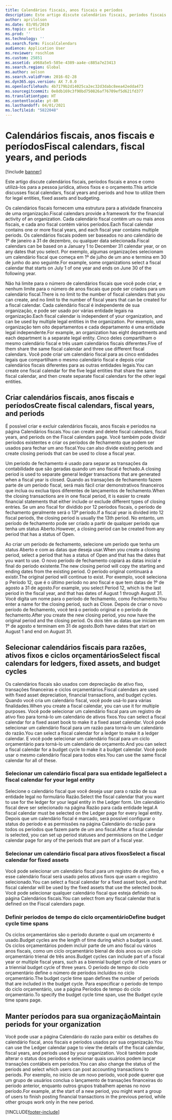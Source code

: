 ```yaml
---
title: Calendários fiscais, anos fiscais e períodos
description: Este artigo discute calendários fiscais, períodos fiscais e anos e como utilizá-los para a pessoa jurídica, ativos fixos e o orçamento.
author: aprilolson
ms.date: 03/05/2019
ms.topic: article
ms.prod: ''
ms.technology: ''
ms.search.form: FiscalCalendars
audience: Application User
ms.reviewer: roschlom
ms.custom: 25851
ms.assetid: a968a5e5-585e-4389-aa4e-c885a7e23413
ms.search.region: Global
ms.author: aolson
ms.search.validFrom: 2016-02-28
ms.dyn365.ops.version: AX 7.0.0
ms.openlocfilehash: 4b7179b2d14025ca2ec32d3dabc8eea42edda473
ms.sourcegitcommit: 0e8db169c3f90bd750826af76709ef5d621fd377
ms.translationtype: HT
ms.contentlocale: pt-BR
ms.lasthandoff: 04/01/2021
ms.locfileid: "5822048"
---
```

# <a name="fiscal-calendars-fiscal-years-and-periods"></a><span data-ttu-id="104bf-103">Calendários fiscais, anos fiscais e períodos</span><span class="sxs-lookup"><span data-stu-id="104bf-103">Fiscal calendars, fiscal years, and periods</span></span>

[!include [banner](../includes/banner.md)]

<span data-ttu-id="104bf-104">Este artigo discute calendários fiscais, períodos fiscais e anos e como utilizá-los para a pessoa jurídica, ativos fixos e o orçamento.</span><span class="sxs-lookup"><span data-stu-id="104bf-104">This article discusses fiscal calendars, fiscal years and periods and how to utilize them for legal entities, fixed assets and budgeting.</span></span>

<span data-ttu-id="104bf-105">Os calendários fiscais fornecem uma estrutura para a atividade financeira de uma organização.</span><span class="sxs-lookup"><span data-stu-id="104bf-105">Fiscal calendars provide a framework for the financial activity of an organization.</span></span> <span data-ttu-id="104bf-106">Cada calendário fiscal contém um ou mais anos fiscais, e cada ano fiscal contém vários períodos.</span><span class="sxs-lookup"><span data-stu-id="104bf-106">Each fiscal calendar contains one or more fiscal years, and each fiscal year contains multiple periods.</span></span> <span data-ttu-id="104bf-107">Os calendários fiscais podem ser baseados no ano calendário de 1º de janeiro a 31 de dezembro, ou qualquer data selecionada.</span><span class="sxs-lookup"><span data-stu-id="104bf-107">Fiscal calendars can be based on a January 1 to December 31 calendar year, or on any dates that you select.</span></span> <span data-ttu-id="104bf-108">Por exemplo, algumas organizações selecionam um calendário fiscal que começa em 1º de julho de um ano e termina em 30 de junho do ano seguinte.</span><span class="sxs-lookup"><span data-stu-id="104bf-108">For example, some organizations select a fiscal calendar that starts on July 1 of one year and ends on June 30 of the following year.</span></span> 

<span data-ttu-id="104bf-109">Não há limite para o número de calendários fiscais que você pode criar, e nenhum limite para o número de anos fiscais que pode ser criados para um calendário fiscal.</span><span class="sxs-lookup"><span data-stu-id="104bf-109">There is no limit to the number of fiscal calendars that you can create, and no limit to the number of fiscal years that can be created for a fiscal calendar.</span></span> <span data-ttu-id="104bf-110">Cada calendário fiscal é independente de sua organização, e pode ser usado por várias entidade legais na organização.</span><span class="sxs-lookup"><span data-stu-id="104bf-110">Each fiscal calendar is independent of your organization, and can be used by multiple legal entities in the organization.</span></span> <span data-ttu-id="104bf-111">Por exemplo, uma organização tem oito departamentos e cada departamento é uma entidade legal independente.</span><span class="sxs-lookup"><span data-stu-id="104bf-111">For example, an organization has eight departments and each department is a separate legal entity.</span></span> <span data-ttu-id="104bf-112">Cinco deles compartilham o mesmo calendário fiscal e três usam calendários fiscais diferentes.</span><span class="sxs-lookup"><span data-stu-id="104bf-112">Five of them share the same fiscal calendar and three use different fiscal calendars.</span></span> <span data-ttu-id="104bf-113">Você pode criar um calendário fiscal para as cinco entidades legais que compartilham o mesmo calendário fiscal e depois criar calendários fiscais diferentes para as outras entidades legais.</span><span class="sxs-lookup"><span data-stu-id="104bf-113">You can create one fiscal calendar for the five legal entities that share the same fiscal calendar, and then create separate fiscal calendars for the other legal entities.</span></span>

## <a name="create-fiscal-calendars-fiscal-years-and-periods"></a><span data-ttu-id="104bf-114">Criar calendários fiscais, anos fiscais e períodos</span><span class="sxs-lookup"><span data-stu-id="104bf-114">Create fiscal calendars, fiscal years, and periods</span></span>
<span data-ttu-id="104bf-115">É possível criar e excluir calendários fiscais, anos fiscais e períodos na página Calendários fiscais.</span><span class="sxs-lookup"><span data-stu-id="104bf-115">You can create and delete fiscal calendars, fiscal years, and periods on the Fiscal calendars page.</span></span> <span data-ttu-id="104bf-116">Você também pode dividir períodos existentes e criar os períodos de fechamento que podem ser usados para fechar um ano fiscal.</span><span class="sxs-lookup"><span data-stu-id="104bf-116">You can also divide existing periods and create closing periods that can be used to close a fiscal year.</span></span> 

<span data-ttu-id="104bf-117">Um período de fechamento é usado para separar as transações da contabilidade que são geradas quando um ano fiscal é fechado.</span><span class="sxs-lookup"><span data-stu-id="104bf-117">A closing period is used to separate general ledger transactions that are generated when a fiscal year is closed.</span></span> <span data-ttu-id="104bf-118">Quando as transações de fechamento fazem parte de um período fiscal, será mais fácil criar demonstrativos financeiros que inclua ou exclua tipos diferentes de lançamentos de fechamento.</span><span class="sxs-lookup"><span data-stu-id="104bf-118">When the closing transactions are in one fiscal period, it is easier to create financial statements that either include or exclude different types of closing entries.</span></span> <span data-ttu-id="104bf-119">Se um ano fiscal for dividido por 12 períodos fiscais, o período de fechamento geralmente será o 13º período.</span><span class="sxs-lookup"><span data-stu-id="104bf-119">If a fiscal year is divided into 12 fiscal periods, the closing period is usually the 13th period.</span></span> <span data-ttu-id="104bf-120">No entanto, um período de fechamento pode ser criado a partir de qualquer período que tenha um status Aberto.</span><span class="sxs-lookup"><span data-stu-id="104bf-120">However, a closing period can be created from any period that has a status of Open.</span></span> 

<span data-ttu-id="104bf-121">Ao criar um período de fechamento, selecione um período que tenha um status Aberto e com as datas que deseja usar.</span><span class="sxs-lookup"><span data-stu-id="104bf-121">When you create a closing period, select a period that has a status of Open and that has the dates that you want to use.</span></span> <span data-ttu-id="104bf-122">O novo período de fechamento copiará as datas inicial e final do período existente.</span><span class="sxs-lookup"><span data-stu-id="104bf-122">The new closing period will copy the starting and ending dates from the existing period.</span></span> <span data-ttu-id="104bf-123">O período original continuará a existir.</span><span class="sxs-lookup"><span data-stu-id="104bf-123">The original period will continue to exist.</span></span> <span data-ttu-id="104bf-124">Por exemplo, você seleciona p Período 12, que é o último período no ano fiscal e que tem datas de 1º de agosto a 31 de agosto.</span><span class="sxs-lookup"><span data-stu-id="104bf-124">For example, you select Period 12, which is the last period in the fiscal year, and that has dates of August 1 through August 31.</span></span> <span data-ttu-id="104bf-125">Você digita um nome para o período de fechamento, como Fechamento.</span><span class="sxs-lookup"><span data-stu-id="104bf-125">You enter a name for the closing period, such as Close.</span></span> <span data-ttu-id="104bf-126">Depois de criar o novo período de fechamento, você terá o período original e o período de fechamento.</span><span class="sxs-lookup"><span data-stu-id="104bf-126">After you create the new closing period, you now have the original period and the closing period.</span></span> <span data-ttu-id="104bf-127">Os dois têm as datas que iniciam em 1º de agosto e terminam em 31 de agosto.</span><span class="sxs-lookup"><span data-stu-id="104bf-127">Both have dates that start on August 1 and end on August 31.</span></span>

## <a name="select-fiscal-calendars-for-ledgers-fixed-assets-and-budget-cycles"></a><span data-ttu-id="104bf-128">Selecionar calendários fiscais para razões, ativos fixos e ciclos orçamentários</span><span class="sxs-lookup"><span data-stu-id="104bf-128">Select fiscal calendars for ledgers, fixed assets, and budget cycles</span></span>
<span data-ttu-id="104bf-129">Os calendários fiscais são usados com depreciação de ativo fixo, transações financeiras e ciclos orçamentários.</span><span class="sxs-lookup"><span data-stu-id="104bf-129">Fiscal calendars are used with fixed asset depreciation, financial transactions, and budget cycles.</span></span> <span data-ttu-id="104bf-130">Quando você cria um calendário fiscal, você pode usá-lo para várias finalidades.</span><span class="sxs-lookup"><span data-stu-id="104bf-130">When you create a fiscal calendar, you can use it for multiple purposes.</span></span> <span data-ttu-id="104bf-131">Você pode selecionar um calendário fiscal para um registro de ativo fixo para torná-lo um calendário de ativos fixos.</span><span class="sxs-lookup"><span data-stu-id="104bf-131">You can select a fiscal calendar for a fixed asset book to make it a fixed asset calendar.</span></span> <span data-ttu-id="104bf-132">Você pode selecionar um calendário fiscal para um razão para torná-lo um calendário do razão.</span><span class="sxs-lookup"><span data-stu-id="104bf-132">You can select a fiscal calendar for a ledger to make it a ledger calendar.</span></span> <span data-ttu-id="104bf-133">E você pode selecionar um calendário fiscal para um ciclo orçamentário para torná-lo um calendário de orçamento.</span><span class="sxs-lookup"><span data-stu-id="104bf-133">And you can select a fiscal calendar for a budget cycle to make it a budget calendar.</span></span> <span data-ttu-id="104bf-134">Você pode usar o mesmo calendário fiscal para todos eles.</span><span class="sxs-lookup"><span data-stu-id="104bf-134">You can use the same fiscal calendar for all of these.</span></span>

### <a name="select-a-fiscal-calendar-for-your-legal-entity"></a><span data-ttu-id="104bf-135">Selecionar um calendário fiscal para sua entidade legal</span><span class="sxs-lookup"><span data-stu-id="104bf-135">Select a fiscal calendar for your legal entity</span></span>

<span data-ttu-id="104bf-136">Selecione o calendário fiscal que você deseja usar para o razão de sua entidade legal no formulário Razão.</span><span class="sxs-lookup"><span data-stu-id="104bf-136">Select the fiscal calendar that you want to use for the ledger for your legal entity in the Ledger form.</span></span> <span data-ttu-id="104bf-137">Um calendário fiscal deve ser selecionado na página Razão para cada entidade legal.</span><span class="sxs-lookup"><span data-stu-id="104bf-137">A fiscal calendar must be selected on the Ledger page for every legal entity.</span></span> <span data-ttu-id="104bf-138">Depois que um calendário fiscal é marcado, será possível configurar o status do período e as permissões na página Calendário do razão para todos os períodos que fazem parte de um ano fiscal.</span><span class="sxs-lookup"><span data-stu-id="104bf-138">After a fiscal calendar is selected, you can set up period statuses and permissions on the Ledger calendar page for any of the periods that are part of a fiscal year.</span></span>

### <a name="select-a-fiscal-calendar-for-fixed-assets"></a><span data-ttu-id="104bf-139">Selecionar um calendário fiscal para ativos fixos</span><span class="sxs-lookup"><span data-stu-id="104bf-139">Select a fiscal calendar for fixed assets</span></span>

<span data-ttu-id="104bf-140">Você pode selecionar um calendário fiscal para um registro de ativo fixo, e esse calendário fiscal será usado pelos ativos fixos que usam o registro selecionado.</span><span class="sxs-lookup"><span data-stu-id="104bf-140">You can select a fiscal calendar for a fixed asset book, and that fiscal calendar will be used by the fixed assets that use the selected book.</span></span> <span data-ttu-id="104bf-141">Você pode selecionar qualquer calendário fiscal que esteja definido na página Calendários fiscais.</span><span class="sxs-lookup"><span data-stu-id="104bf-141">You can select from any fiscal calendar that is defined on the Fiscal calendars page.</span></span>

### <a name="define-budget-cycle-time-spans"></a><span data-ttu-id="104bf-142">Definir períodos de tempo do ciclo orçamentário</span><span class="sxs-lookup"><span data-stu-id="104bf-142">Define budget cycle time spans</span></span>

<span data-ttu-id="104bf-143">Os ciclos orçamentários são o período durante o qual um orçamento é usado.</span><span class="sxs-lookup"><span data-stu-id="104bf-143">Budget cycles are the length of time during which a budget is used.</span></span> <span data-ttu-id="104bf-144">Os ciclos orçamentários podem incluir parte de um ano fiscal ou vários anos fiscais, como um ciclo orçamentário bienal de dois anos ou um ciclo orçamentário trienal de três anos.</span><span class="sxs-lookup"><span data-stu-id="104bf-144">Budget cycles can include part of a fiscal year or multiple fiscal years, such as a biennial budget cycle of two years or a triennial budget cycle of three years.</span></span> <span data-ttu-id="104bf-145">O período de tempo do ciclo orçamentário define o número de períodos incluídos no ciclo orçamentário.</span><span class="sxs-lookup"><span data-stu-id="104bf-145">The budget cycle time span defines the number of periods that are included in the budget cycle.</span></span> <span data-ttu-id="104bf-146">Para especificar o período de tempo do ciclo orçamentário, use a página Períodos de tempo do ciclo orçamentário.</span><span class="sxs-lookup"><span data-stu-id="104bf-146">To specify the budget cycle time span, use the Budget cycle time spans page.</span></span>

## <a name="maintain-periods-for-your-organization"></a><span data-ttu-id="104bf-147">Manter períodos para sua organização</span><span class="sxs-lookup"><span data-stu-id="104bf-147">Maintain periods for your organization</span></span>
<span data-ttu-id="104bf-148">Você pode usar a página Calendário do razão para exibir os detalhes do calendário fiscal, anos fiscais e períodos usados por sua organização.</span><span class="sxs-lookup"><span data-stu-id="104bf-148">You can use the Ledger calendar page to view the details of the fiscal calendar, fiscal years, and periods used by your organization.</span></span> <span data-ttu-id="104bf-149">Você também pode alterar o status dos períodos e selecionar quais usuários podem lançar transações contábeis em períodos.</span><span class="sxs-lookup"><span data-stu-id="104bf-149">You can also change the status of the periods and select which users can post accounting transactions to periods.</span></span> <span data-ttu-id="104bf-150">Por exemplo, no início de um novo período, você pode querer que um grupo de usuários conclua o lançamento de transações financeiras do período anterior, enquanto outros grupos trabalhem apenas no novo período.</span><span class="sxs-lookup"><span data-stu-id="104bf-150">For example, at the start of a new period, you might want a group of users to finish posting financial transactions in the previous period, while other groups work only in the new period.</span></span>







[!INCLUDE[footer-include](../../includes/footer-banner.md)]